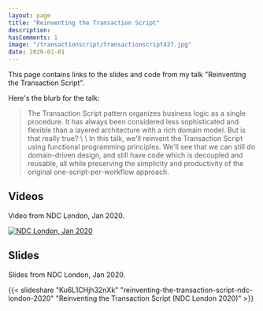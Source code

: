 ```yaml
---
layout: page
title: "Reinventing the Transaction Script"
description:
hasComments: 1
image: "/transactionscript/transactionscript427.jpg"
date: 2020-01-01
---
```


This page contains links to the slides and code from my talk "Reinventing the Transaction Script".

Here's the blurb for the talk:


> The Transaction Script pattern organizes business logic as a single procedure. It has always been considered less sophisticated and flexible than a layered architecture with a rich domain model. But is that really true? \ \ In this talk, we'll reinvent the Transaction Script using functional programming principles. We'll see that we can still do domain-driven design, and still have code which is decoupled and reusable, all while preserving the simplicity and productivity of the original one-script-per-workflow approach.


## Videos

Video from NDC London, Jan 2020.

[![NDC London, Jan 2020](transactionscript427.jpg)](https://www.youtube.com/watch?v=USSkidmaS6w)


## Slides

Slides from NDC London, Jan 2020.

{{< slideshare "Ku6L1CHjh32nXk" "reinventing-the-transaction-script-ndc-london-2020" "Reinventing the Transaction Script (NDC London 2020)" >}}

